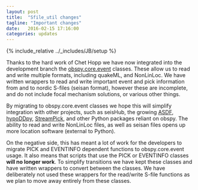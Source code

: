 ```yaml
---
layout: post
title:  "Sfile_util changes"
tagline: "Important changes"
date:   2016-02-15 17:16:00
categories: updates
---
```

{% include_relative ../_includes/JB/setup %}

Thanks to the hard work of Chet Hopp we have now integrated into the development
branch the [obspy.core.event](http://docs.obspy.org/master/packages/autogen/obspy.core.event.html) classes.
These allow us to read and write multiple formats, including quakeML, and NonLinLoc.
We have written wrappers to read and write important event and pick information
from and to nordic S-files (seisan format), however these are incomplete, and
do not include focal mechanism solutions, or various other things.

By migrating to obspy.core.event classes we hope this will simplify integration
with other projects, such as seisHub, the growing [ASDF](http://seismic-data.org/),
[hypoDDpy](https://github.com/krischer/hypoDDpy), [StreamPick](https://github.com/calum-chamberlain/StreamPick),
and other Python packages reliant on obspy.  The ability to read and write NonLinLoc
files, as well as seisan files opens up more location software (external to
Python).

On the negative side, this has meant a lot of work for the developers to migrate
PICK and EVENTINFO dependent functions to obspy.core.event usage.  It also means
that scripts that use the PICK or EVENTINFO classes **will no longer work**.  To
simplify transitions we have kept these classes and have written wrappers to
convert between the classes.  We have deliberately not used these wrappers for
the read/write S-file functions as we plan to move away entirely from these
classes.
